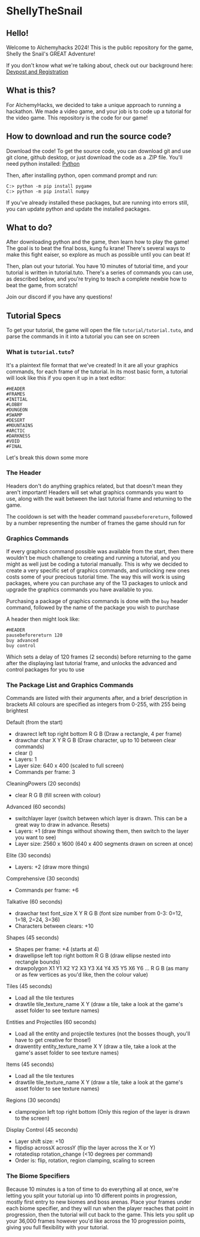 # ShellyTheSnail
## Hello!
Welcome to Alchemyhacks 2024! This is the public repository for the game, Shelly the Snail's GREAT Adventure!

If you don't know what we're talking about, check out our background here: [Devpost and Registration](https://alchemyhacks.devpost.com/)

## What is this?
For AlchemyHacks, we decided to take a unique approach to running a hackathon. We made a video game, and your job is to code up a tutorial for the video game. This repository is the code for our game!

## How to download and run the source code?
Download the code! To get the source code, you can download git and use git clone, github desktop, or just download the code as a .ZIP file. You'll need python installed: [Python](https://www.python.org/)

Then, after installing python, open command prompt and run:
```
C:> python -m pip install pygame
C:> python -m pip install numpy
```
If you've already installed these packages, but are running into errors still, you can update python and update the installed packages.

## What to do?
After downloading python and the game, then learn how to play the game! The goal is to beat the final boss, kung fu krane! There's several ways to make this fight eaiser, so explore as much as possible until you can beat it!

Then, plan out your tutorial. You have 10 minutes of tutorial time, and your tutorial is written in tutorial.tuto. There's a series of commands you can use, as described below, and you're trying to teach a complete newbie how to beat the game, from scratch!

Join our discord if you have any questions!

## Tutorial Specs
To get your tutorial, the game will open the file `tutorial/tutorial.tuto`, and parse the commands in it into a tutorial you can see on screen

### What is `tutorial.tuto`?
It's a plaintext file format that we've created! In it are all your graphics commands, for each frame of the tutorial. In its most basic form, a tutorial will look like this if you open it up in a text editor:
```
#HEADER
#FRAMES
#INITIAL
#LOBBY
#DUNGEON
#SWAMP
#DESERT
#MOUNTAINS
#ARCTIC
#DARKNESS
#VOID
#FINAL
```
Let's break this down some more
### The Header
Headers don't do anything graphics related, but that doesn't mean they aren't important! Headers will set what graphics commands you want to use, along with the wait between the last tutorial frame and returning to the game.

The cooldown is set with the header command `pausebeforereturn`, followed by a number representing the number of frames the game should run for

### Graphics Commands
If every graphics command possible was available from the start, then there wouldn't be much challenge to creating and running a tutorial, and you might as well just be coding a tutorial manually. This is why we decided to create a very specific set of graphics commands, and unlocking new ones costs some of your precious tutorial time. The way this will work is using packages, where you can purchase any of the 13 packages to unlock and upgrade the graphics commands you have available to you.

Purchasing a package of graphics commands is done with the `buy` header command, followed by the name of the package you wish to purchase

A header then might look like:
```
#HEADER
pausebeforereturn 120
buy advanced
buy control
```
Which sets a delay of 120 frames (2 seconds) before returning to the game after the displaying last tutorial frame, and unlocks the advanced and control packages for you to use

### The Package List and Graphics Commands
Commands are listed with their arguments after, and a brief description in brackets
All colours are specified as integers from 0-255, with 255 being brightest

Default (from the start)
 - drawrect left top right bottom R G B (Draw a rectangle, 4 per frame)
 - drawchar char X Y R G B (Draw character, up to 10 between clear commands)
 - clear ()
 - Layers: 1
 - Layer size: 640 x 400 (scaled to full screen)
 - Commands per frame: 3

CleaningPowers (20 seconds)
 - clear R G B (fill screen with colour)

Advanced (60 seconds)
 - switchlayer layer (switch between which layer is drawn. This can be a great way to draw in advance. Resets)
 - Layers: +1 (draw things without showing them, then switch to the layer you want to see)
 - Layer size: 2560 x 1600 (640 x 400 segments drawn on screen at once)

Elite (30 seconds)
 - Layers: +2 (draw more things)

Comprehensive (30 seconds)
 - Commands per frame: +6

Talkative (60 seconds)
 - drawchar text font_size X Y R G B (font size number from 0-3: 0=12, 1=18, 2=24, 3=36)
 - Characters between clears: +10

Shapes (45 seconds)
 - Shapes per frame: +4 (starts at 4)
 - drawellipse left top right bottom R G B (draw ellipse nested into rectangle bounds)
 - drawpolygon X1 Y1 X2 Y2 X3 Y3 X4 Y4 X5 Y5 X6 Y6 ... R G B (as many or as few vertices as you'd like, then the colour value)

Tiles (45 seconds)
 - Load all the tile textures
 - drawtile tile_texture_name X Y (draw a tile, take a look at the game's asset folder to see texture names)

Entities and Projectiles (60 seconds)
 - Load all the entity and projectile textures (not the bosses though, you'll have to get creative for those!)
 - drawentity entity_texture_name X Y (draw a tile, take a look at the game's asset folder to see texture names)

Items (45 seconds)
 - Load all the tile textures
 - drawtile tile_texture_name X Y (draw a tile, take a look at the game's asset folder to see texture names)

Regions (30 seconds)
 - clampregion left top right bottom (Only this region of the layer is drawn to the screen)

Display Control (45 seconds)
 - Layer shift size: +10
 - flipdisp acrossX acrossY (flip the layer across the X or Y)
 - rotatedisp rotation_change (<10 degrees per command)
 - Order is: flip, rotation, region clamping, scaling to screen

### The Biome Specifiers
Because 10 minutes is a ton of time to do everything all at once, we're letting you split your tutorial up into 10 different points in progression, mostly first entry to new biomes and boss arenas. Place your frames under each biome specifier, and they will run when the player reaches that point in progression, then the tutorial will cut back to the game. This lets you split up your 36,000 frames however you'd like across the 10 progression points, giving you full flexibility with your tutorial.
